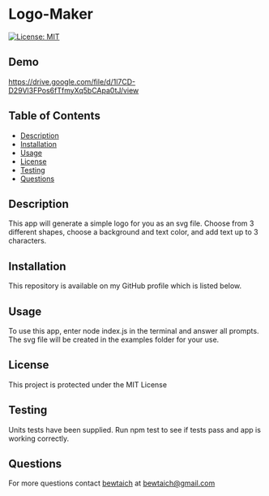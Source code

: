 # Logo-Maker
[![License: MIT](https://img.shields.io/badge/License-MIT-blue.svg)](https://opensource.org/licenses/MIT)

## Demo
https://drive.google.com/file/d/1l7CD-D29Vl3FPos6fTfmyXq5bCApa0tJ/view

## Table of Contents

- [Description](#description)
- [Installation](#installation)
- [Usage](#usage)
- [License](#license)
- [Testing](#testing)
- [Questions](#questions)
  
## Description

This app will generate a simple logo for you as an svg file. Choose from 3 different shapes, choose a background and text color, and add text up to 3 characters.

## Installation

This repository is available on my GitHub profile which is listed below.

## Usage

To use this app, enter node index.js in the terminal and answer all prompts. The svg file will be created in the examples folder for your use.

## License

This project is protected under the MIT License

## Testing

Units tests have been supplied. Run npm test to see if tests pass and app is working correctly.

## Questions

For more questions contact [bewtaich](https://github.com/bewtaich) at bewtaich@gmail.com
  
